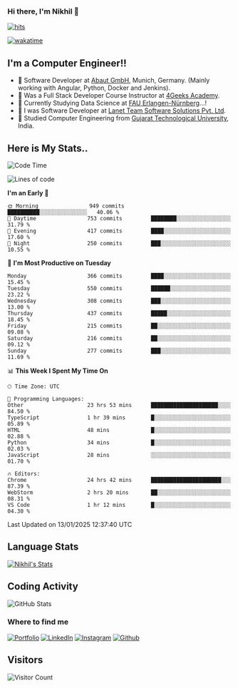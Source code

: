 ### Hi there, I'm Nikhil 👋

[![hits](https://hits.sh/github.com/silentsoft/hits.svg?color=2311cc)](https://hits.sh/github.com/silentsoft/hits/)

[![wakatime](https://wakatime.com/badge/user/369b6a3a-7953-4ff9-b7c7-be53d0a7ccc6.svg)](https://wakatime.com/@369b6a3a-7953-4ff9-b7c7-be53d0a7ccc6)

## I'm a  Computer Engineer!!

- 🌱 Software Developer at [Abaut GmbH](https://www.abaut.de/), Munich, Germany. (Mainly working with Angular, Python, Docker and Jenkins).
- 🌱 Was a Full Stack Developer Course Instructor at [4Geeks Academy](https://4geeks.com/).
- 🌱 Currently Studying Data Science at [FAU Erlangen-Nürnberg](https://www.fau.de/)...!
- 🌱 I was Software Developer at [Lanet Team Software Solutions Pvt. Ltd](https://lanetteam.com/).
- 🌱 Studied Computer Engineering from [Gujarat Technological University](https://www.gtu.ac.in/), India.

<h2>Here is My Stats..</h2>

<!--START_SECTION:waka-->
![Code Time](http://img.shields.io/badge/Code%20Time-707%20hrs%2027%20mins-blue)

![Lines of code](https://img.shields.io/badge/From%20Hello%20World%20I%27ve%20Written-17.5%20million%20lines%20of%20code-blue)

**I'm an Early 🐤** 

```text
🌞 Morning                949 commits         ██████████░░░░░░░░░░░░░░░   40.06 % 
🌆 Daytime                753 commits         ████████░░░░░░░░░░░░░░░░░   31.79 % 
🌃 Evening                417 commits         ████░░░░░░░░░░░░░░░░░░░░░   17.60 % 
🌙 Night                  250 commits         ███░░░░░░░░░░░░░░░░░░░░░░   10.55 % 
```
📅 **I'm Most Productive on Tuesday** 

```text
Monday                   366 commits         ████░░░░░░░░░░░░░░░░░░░░░   15.45 % 
Tuesday                  550 commits         ██████░░░░░░░░░░░░░░░░░░░   23.22 % 
Wednesday                308 commits         ███░░░░░░░░░░░░░░░░░░░░░░   13.00 % 
Thursday                 437 commits         █████░░░░░░░░░░░░░░░░░░░░   18.45 % 
Friday                   215 commits         ██░░░░░░░░░░░░░░░░░░░░░░░   09.08 % 
Saturday                 216 commits         ██░░░░░░░░░░░░░░░░░░░░░░░   09.12 % 
Sunday                   277 commits         ███░░░░░░░░░░░░░░░░░░░░░░   11.69 % 
```


📊 **This Week I Spent My Time On** 

```text
🕑︎ Time Zone: UTC

💬 Programming Languages: 
Other                    23 hrs 53 mins      █████████████████████░░░░   84.50 % 
TypeScript               1 hr 39 mins        █░░░░░░░░░░░░░░░░░░░░░░░░   05.89 % 
HTML                     48 mins             █░░░░░░░░░░░░░░░░░░░░░░░░   02.88 % 
Python                   34 mins             █░░░░░░░░░░░░░░░░░░░░░░░░   02.03 % 
JavaScript               28 mins             ░░░░░░░░░░░░░░░░░░░░░░░░░   01.70 % 

🔥 Editors: 
Chrome                   24 hrs 42 mins      ██████████████████████░░░   87.39 % 
WebStorm                 2 hrs 20 mins       ██░░░░░░░░░░░░░░░░░░░░░░░   08.31 % 
VS Code                  1 hr 12 mins        █░░░░░░░░░░░░░░░░░░░░░░░░   04.30 % 
```


 Last Updated on 13/01/2025 12:37:40 UTC
<!--END_SECTION:waka-->

<h2>Language Stats</h2>

[![Nikhil's Stats](https://github-readme-stats.vercel.app/api/wakatime?username=nikhilmaguwala&layout=compact&title=Stats)](https://github.com/nikhilmaguwala)


<h2>Coding Activity</h2>

<p><img src="https://wakatime.com/share/@nikhilmaguwala/7dd532b8-3e5e-4c26-8c46-68cc27712a92.svg" alt="GitHub Stats"></p>

<h3>Where to find me</h3>
<p>
<a href="nikhilmaguwala.vercel.app" target="_blank"><img alt="Portfolio" src="https://img.shields.io/badge/portfolio-%23000000.svg?&style=for-the-badge&logo=About.me&logoColor=white" /></a>
    <a href="https://www.linkedin.com/in/nikhil-maguwala" target="_blank"><img alt="LinkedIn" src="https://img.shields.io/badge/linkedin-%230077B5.svg?&style=for-the-badge&logo=linkedin&logoColor=white" /></a> 
    <a href="https://www.instagram.com/nikhil_maguwala/" target="_blank"><img alt="Instagram" src="https://img.shields.io/badge/instagram-%23E4405F.svg?&style=for-the-badge&logo=instagram&logoColor=white" /></a>
    <a href="https://github.com/nikhilmaguwala" target="_blank"><img alt="Github" src="https://img.shields.io/badge/GitHub-%2312100E.svg?&style=for-the-badge&logo=Github&logoColor=white" /></a>
</p>


<h2>Visitors</h2>

![Visitor Count](https://profile-counter.glitch.me/nikhilmaguwala/count.svg)

[website]: https://nikhilmaguwala.github.io/
[instagram]: https://www.instagram.com/nikhil_maguwala/
[linkedin]: https://www.linkedin.com/in/nikhil-maguwala/

